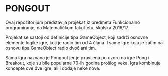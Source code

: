 # **PONGOUT**

Ovaj repozitorijum predstavlja projekat iz predmeta Funkcionalno programiranje, na Matematičkom fakultetu, školska 2016/17.

Projekat se sastoji od definicije tipa GameObject, koji sadrži osnovne elemente logike igre, koji je radio tim od 4 člana. I 
same igre koju je zatim na osnovu tipa GameObject radio dvočlani tim.

Sama igra nazvana je Pongout jer je pravljena po uzoru na igre Pong i Breakout, koje su bile popularne 70-ih godina prošlog veka. 
Igra kombinuje koncepte ove dve igre, ali i dodaje neke nove.
